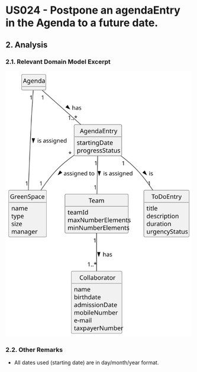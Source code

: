 # US024 - Postpone an agendaEntry in the Agenda to a future date.

## 2. Analysis

### 2.1. Relevant Domain Model Excerpt 

![Domain Model](svg/us024-domain-model.svg)

### 2.2. Other Remarks

- All dates used (starting date) are in day/month/year format.
